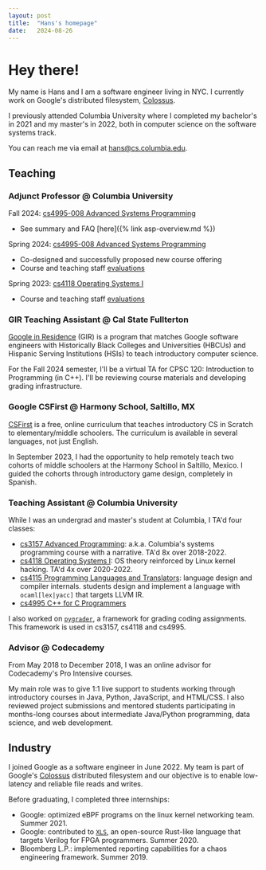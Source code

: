 ```yaml
---
layout: post
title:  "Hans's homepage"
date:   2024-08-26
---
```


Hey there!
==========

My name is Hans and I am a software engineer living in NYC. I currently work on
Google's distributed filesystem,
[Colossus](https://cloud.google.com/blog/products/storage-data-transfer/a-peek-behind-colossus-googles-file-system).

I previously attended Columbia University where I completed my bachelor's in
2021 and my master's in 2022, both in computer science on the software systems
track.

You can reach me via email at
[hans@cs.columbia.edu](mailto:hans@cs.columbia.edu).

Teaching
--------

### Adjunct Professor @ Columbia University

Fall 2024: [cs4995-008 Advanced Systems Programming](https://cs4157.github.io/www/2024-9/)
* See summary and FAQ [here]({% link asp-overview.md %})

Spring 2024: [cs4995-008 Advanced Systems Programming](https://cs4157.github.io/www/2024-1/)
* Co-designed and successfully proposed new course offering
* Course and teaching staff
  [evaluations](assets/evals/4157-eval-final-2024-1.pdf)

Spring 2023: [cs4118 Operating Systems I](https://cs4118.github.io/www/2023-1/)
* Course and teaching staff [evaluations](assets/evals/4118-eval-final-2023-1.pdf)

### GIR Teaching Assistant @ Cal State Fullterton
[Google in
Residence](https://buildyourfuture.withgoogle.com/programs/googleinresidence)
(GIR) is a program that matches Google software engineers with Historically
Black Colleges and Universities (HBCUs) and Hispanic Serving Institutions (HSIs)
to teach introductory computer science.

For the Fall 2024 semester, I'll be a virtual TA for CPSC 120: Introduction to
Programming (in C++). I'll be reviewing course materials and developing grading
infrastructure.

### Google CSFirst @ Harmony School, Saltillo, MX
[CSFirst](https://csfirst.withgoogle.com/s/en/home) is a free, online curriculum
that teaches introductory CS in Scratch to elementary/middle schoolers. The
curriculum is available in several languages, not just English.

In September 2023, I had the opportunity to help remotely teach two cohorts of
middle schoolers at the Harmony School in Saltillo, Mexico. I guided the cohorts
through introductory game design, completely in Spanish.

### Teaching Assistant @ Columbia University
While I was an undergrad and master's student at Columbia, I TA'd four classes:

* [cs3157 Advanced Programming](https://www.cs.columbia.edu/~jae/3157-LAST/):
  a.k.a. Columbia's systems programming course with a narrative. TA'd 8x over
  2018-2022.
* [cs4118 Operating Systems I](https://www.cs.columbia.edu/~jae/4118-LAST/): OS
  theory reinforced by Linux kernel hacking.  TA'd 4x over 2020-2022.
* [cs4115 Programming Languages and
  Translators](http://www.cs.columbia.edu/~sedwards/classes/2021/4115-spring/index.html):
  language design and compiler internals. students design and implement a
  language with `ocaml[lex|yacc]` that targets LLVM IR.
* [cs4995 C++ for C Programmers](https://www.cs.columbia.edu/~jae/4995-LAST/)

I also worked on [`pygrader`](https://github.com/hmontero1205/pygrader), a
framework for grading coding assignments. This framework is used in cs3157,
cs4118 and cs4995.

### Advisor @ Codecademy
From May 2018 to December 2018, I was an online advisor for Codecademy's Pro
Intensive courses.

My main role was to give 1:1 live support to students working through
introductory courses in Java, Python, JavaScript, and HTML/CSS. I also reviewed
project submissions and mentored students participating in months-long courses
about intermediate Java/Python programming, data science, and web development.

Industry
--------
I joined Google as a software engineer in June 2022. My team is part of Google's
[Colossus](https://cloud.google.com/blog/products/storage-data-transfer/a-peek-behind-colossus-googles-file-system)
distributed filesystem and our objective is to enable low-latency and
reliable file reads and writes.

Before graduating, I completed three internships:
* Google: optimized eBPF programs on the linux kernel networking team. Summer
  2021.
* Google: contributed to [`XLS`](https://github.com/google/xls), an open-source
  Rust-like language that targets Verilog for FPGA programmers. Summer 2020.
* Bloomberg L.P.: implemented reporting capabilities for a chaos engineering
  framework. Summer 2019.
